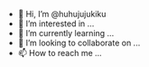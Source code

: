 - 👋 Hi, I’m @huhujujukiku
- 👀 I’m interested in ...
- 🌱 I’m currently learning ...
- 💞️ I’m looking to collaborate on ...
- 📫 How to reach me ...

<!---
huhujujukiku/huhujujukiku is a ✨ special ✨ repository because its `README.md` (this file) appears on your GitHub profile.
You can click the Preview link to take a look at your changes.
--->
